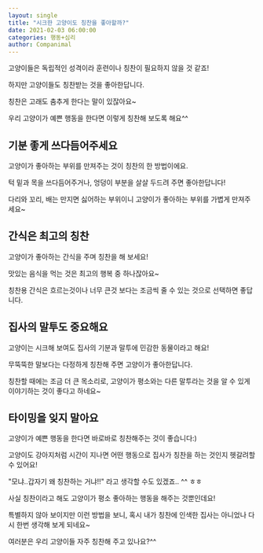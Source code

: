 ```yaml
---
layout: single
title: "시크한 고양이도 칭찬을 좋아할까?"
date: 2021-02-03 06:00:00
categories: 행동+심리
author: Companimal
---
```


고양이들은 독립적인 성격이라 훈련이나 칭찬이 필요하지 않을 것 같죠!

하지만 고양이들도 칭찬받는 것을 좋아한답니다.

칭찬은 고래도 춤추게 한다는 말이 있잖아요~

우리 고양이가 예쁜 행동을 한다면 이렇게 칭찬해 보도록 해요^^

## 기분 좋게 쓰다듬어주세요

고양이가 좋아하는 부위를 만져주는 것이 칭찬의 한 방법이에요.

턱 밑과 목을 쓰다듬어주거나, 엉덩이 부분을 살살 두드려 주면 좋아한답니다!

다리와 꼬리, 배는 만지면 싫어하는 부위이니 고양이가 좋아하는 부위를 가볍게 만져주세요~

## 간식은 최고의 칭찬

고양이가 좋아하는 간식을 주며 칭찬을 해 보세요!

맛있는 음식을 먹는 것은 최고의 행복 중 하나잖아요~

칭찬용 간식은 흐르는것이나 너무 큰것 보다는 조금씩 줄 수 있는 것으로 선택하면 좋답니다.

## 집사의 말투도 중요해요

고양이는 시크해 보여도 집사의 기분과 말투에 민감한 동물이라고 해요!

무뚝뚝한 말보다는 다정하게 칭찬해 주면 고양이가 좋아한답니다.

칭찬할 때에는 조금 더 큰 목소리로, 고양이가 평소와는 다른 말투라는 것을 알 수 있게 이야기하는 것이 좋다고 하네요~

## 타이밍을 잊지 말아요

고양이가 예쁜 행동을 한다면 바로바로 칭찬해주는 것이 좋습니다:)

고양이도 강아지처럼 시간이 지나면 어떤 행동으로 집사가 칭찬을 하는 것인지 헷갈려할 수 있어요!

"모냐..갑자기 왜 칭찬하는 거냐!!" 라고 생각할 수도 있겠죠.. ^^ ㅎㅎ

사실 칭찬이라고 해도 고양이가 평소 좋아하는 행동을 해주는 것뿐인데요!

특별하지 않아 보이지만 이런 방법을 보니, 혹시 내가 칭찬에 인색한 집사는 아니었나 다시 한번 생각해 보게 되네요~

여러분은 우리 고양이들 자주 칭찬해 주고 있나요?^^
